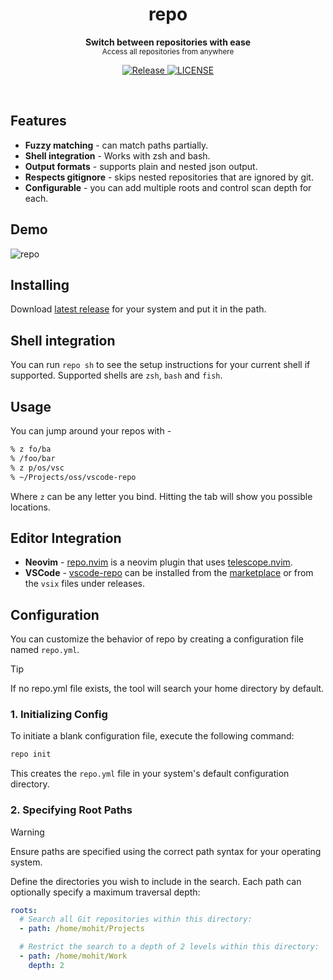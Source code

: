 <h1 align='center'>repo</h1>
<p align="center">
  <b>Switch between repositories with ease</b><br/>
  <sub>Access all repositories from anywhere</a></sub>
</p>
<p align='center'>
  <a href="https://github.com/mohitsinghs/repo/actions/workflows/release.yml">
    <img alt="Release" src="https://img.shields.io/github/actions/workflow/status/mohitsinghs/repo/release.yml?style=flat-square" />
  </a>
  <a href="https://github.com/mohitsinghs/repo/blob/main/LICENSE">
    <img alt="LICENSE" src="https://img.shields.io/github/license/mohitsinghs/repo?style=flat-square" />
  </a>
</p>
<br />

## Features

- **Fuzzy matching** - can match paths partially.
- **Shell integration** - Works with zsh and bash.
- **Output formats** - supports plain and nested json output.
- **Respects gitignore** - skips nested repositories that are ignored by git.
- **Configurable** - you can add multiple roots and control scan depth for each.

## Demo

![repo](https://user-images.githubusercontent.com/4941333/210469514-3e15eb3e-ae9e-44a4-8b97-f01195eb1ea4.gif)

## Installing

Download [latest release](https://github.com/mohitsinghs/repo/releases/latest) for your system and put it in the path.

## Shell integration

You can run `repo sh` to see the setup instructions for your current shell if supported. Supported shells are `zsh`, `bash` and `fish`.

## Usage

You can jump around your repos with -

```bash
% z fo/ba
% /foo/bar
% z p/os/vsc
% ~/Projects/oss/vscode-repo
```

Where `z` can be any letter you bind. Hitting the tab will show you possible locations.

## Editor Integration

- **Neovim** - [repo.nvim](https://github.com/mohitsinghs/repo.nvim) is a neovim plugin that uses [telescope.nvim](https://github.com/nvim-telescope/telescope.nvim).
- **VSCode** - [vscode-repo](https://github.com/mohitsinghs/vscode-repo) can be installed from the [marketplace](https://marketplace.visualstudio.com/items?itemName=mohitsingh.repo) or from the `vsix` files under releases.

## Configuration

You can customize the behavior of repo by creating a configuration file named `repo.yml`.

> [!TIP]
> If no repo.yml file exists, the tool will search your home directory by default.

### 1. Initializing Config

To initiate a blank configuration file, execute the following command:

```sh
repo init
```

This creates the `repo.yml` file in your system's default configuration directory.

### 2. Specifying Root Paths

> [!WARNING]
> Ensure paths are specified using the correct path syntax for your operating system.

Define the directories you wish to include in the search. Each path can optionally specify a maximum traversal depth:

```yaml
roots:
  # Search all Git repositories within this directory:
  - path: /home/mohit/Projects

  # Restrict the search to a depth of 2 levels within this directory:
  - path: /home/mohit/Work
    depth: 2
```
